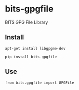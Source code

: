 # bits-gpgfile

BITS GPG File Library

## Install

`apt-get install libgpgme-dev`

`pip install bits-gpgfile`

## Use

`from bits.gpgfile import GPGFile`
